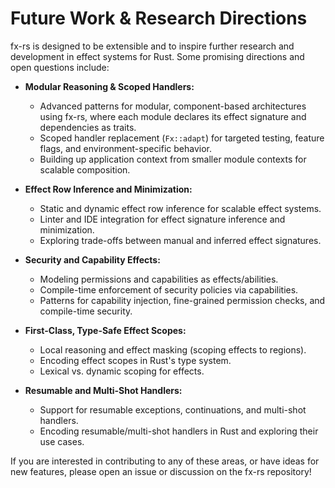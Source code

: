# Future Work & Research Directions

fx-rs is designed to be extensible and to inspire further research and development in effect systems for Rust. Some promising directions and open questions include:

- **Modular Reasoning & Scoped Handlers:**

  - Advanced patterns for modular, component-based architectures using fx-rs, where each module declares its effect signature and dependencies as traits.
  - Scoped handler replacement (`Fx::adapt`) for targeted testing, feature flags, and environment-specific behavior.
  - Building up application context from smaller module contexts for scalable composition.

- **Effect Row Inference and Minimization:**

  - Static and dynamic effect row inference for scalable effect systems.
  - Linter and IDE integration for effect signature inference and minimization.
  - Exploring trade-offs between manual and inferred effect signatures.

- **Security and Capability Effects:**

  - Modeling permissions and capabilities as effects/abilities.
  - Compile-time enforcement of security policies via capabilities.
  - Patterns for capability injection, fine-grained permission checks, and compile-time security.

- **First-Class, Type-Safe Effect Scopes:**

  - Local reasoning and effect masking (scoping effects to regions).
  - Encoding effect scopes in Rust's type system.
  - Lexical vs. dynamic scoping for effects.

- **Resumable and Multi-Shot Handlers:**

  - Support for resumable exceptions, continuations, and multi-shot handlers.
  - Encoding resumable/multi-shot handlers in Rust and exploring their use cases.

If you are interested in contributing to any of these areas, or have ideas for new features, please open an issue or discussion on the fx-rs repository!
